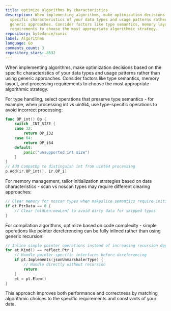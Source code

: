 ```yaml
---
title: optimize algorithms by characteristics
description: When implementing algorithms, make optimization decisions based on the
  specific characteristics of your data types and usage patterns rather than using
  generic approaches. Consider factors like type semantics, memory layout, and processing
  requirements to choose the most appropriate algorithmic strategy.
repository: bytedance/sonic
label: Algorithms
language: Go
comments_count: 3
repository_stars: 8532
---
```


When implementing algorithms, make optimization decisions based on the specific characteristics of your data types and usage patterns rather than using generic approaches. Consider factors like type semantics, memory layout, and processing requirements to choose the most appropriate algorithmic strategy.

For type handling, select operations that preserve type semantics - for example, when processing int vs uint64, use type-specific operations to avoid incorrect processing:

```go
func OP_int() Op {
    switch _INT_SIZE {
    case 32:
        return OP_i32
    case 64:
        return OP_i64
    default:
        panic("unsupported int size")
    }
}
// Add CompatOp to distinguish int from uint64 processing
p.Add(ir.OP_int(), ir.OP_i)
```

For memory management, tailor initialization strategies based on data characteristics - scan vs noscan types may require different clearing approaches:

```go
// Clear memory for noscan types when makeslice semantics require initialization
if et.PtrData == 0 {
    // Clear [oldLen:newLen] to avoid dirty data for skipped types
}
```

For compilation algorithms, optimize based on code complexity - simple operations like pointer dereferencing can be fully inlined rather than using generic recursion:

```go
// Inline simple pointer operations instead of increasing recursion depth
for et.Kind() == reflect.Ptr {
    // Handle pointer-specific interfaces before dereferencing
    if pt.Implements(jsonUnmarshalerType) {
        // Handle directly without recursion
        return
    }
    et = pt.Elem()
}
```

This approach improves both performance and correctness by matching algorithmic choices to the specific requirements and constraints of your data.